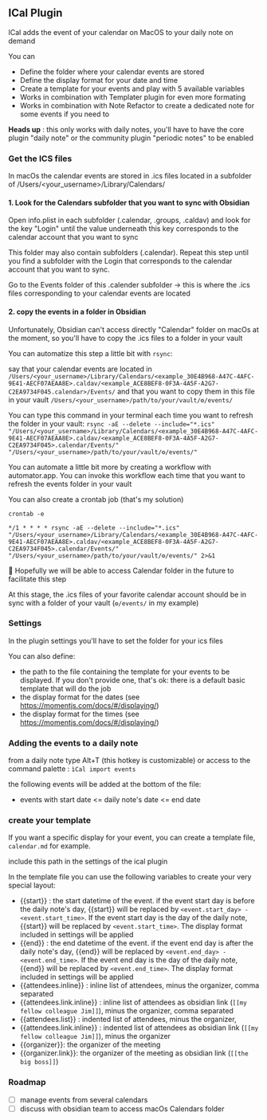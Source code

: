 ## ICal Plugin

ICal adds the event of your calendar on MacOS to your daily note on demand

You can
- Define the folder where your calendar events are stored
- Define the display format for your date and time
- Create a template for your events and play with 5 available variables
- Works in combination with Templater plugin for even more formating
- Works in combination with Note Refactor to create a dedicated note for some events if you need to

**Heads up** : this only works with daily notes, you'll have to have the core plugin "daily note" or the community plugin "periodic notes" to be enabled

### Get the ICS files

In macOs the calendar events are stored in .ics files located in a subfolder of /Users/<your_username>/Library/Calendars/

#### 1. Look for the Calendars subfolder that you want to sync with Obsidian

Open info.plist in each subfolder (.calendar, .groups, .caldav) and look for the key "Login" until the value underneath this key corresponds to the calendar account that you want to sync

This folder may also contain subfolders (.calendar). Repeat this step until you find a subfolder with the Login that corresponds to the calendar account that you want to sync.

Go to the Events folder of this .calender subfolder -> this is where the .ics files corresponding to your calendar events are located

#### 2. copy the events in a folder in Obsidian

Unfortunately, Obsidian can't access directly "Calendar" folder on macOs at the moment, so you'll have to copy the .ics files to a folder in your vault

You can automatize this step a little bit with `rsync`:

say that your calendar events are located in `/Users/<your_username>/Library/Calendars/<example_30E4B968-A47C-4AFC-9E41-AECF07AEAA8E>.caldav/<example_ACE8BEF8-0F3A-4A5F-A2G7-C2EA9734F045.calendar>/Events/` and that you want to copy them in this file in your vault `/Users/<your_username>/path/to/your/vault/⚙️/events/`

You can type this command in your terminal each time you want to refresh the folder in your vault:
`rsync -aE --delete --include="*.ics" "/Users/<your_username>/Library/Calendars/<example_30E4B968-A47C-4AFC-9E41-AECF07AEAA8E>.caldav/<example_ACE8BEF8-0F3A-4A5F-A2G7-C2EA9734F045>.calendar/Events/" "/Users/<your_username>/path/to/your/vault/⚙️/events/"`

You can automate a little bit more by creating a workflow with automator.app. You can invoke this workflow each time that you want to refresh the events folder in your vault

You can also create a crontab job (that's my solution)

`crontab -e`

`*/1 * * * * rsync -aE --delete --include="*.ics" "/Users/<your_username>/Library/Calendars/<example_30E4B968-A47C-4AFC-9E41-AECF07AEAA8E>.caldav/<example_ACE8BEF8-0F3A-4A5F-A2G7-C2EA9734F045>.calendar/Events/" "/Users/<your_username>/path/to/your/vault/⚙️/events/" 2>&1`

🥵 Hopefully we will be able to access Calendar folder in the future to facilitate this step

At this stage, the .ics files of your favorite calendar account should be in sync with a folder of your vault (`⚙️/events/` in my example)

### Settings

In the plugin settings you'll have to set the folder for your ics files

You can also define:
- the path to the file containing the template for your events to be displayed. If you don't provide one, that's ok: there is a default basic template that will do the job
- the display format for the dates (see https://momentjs.com/docs/#/displaying/)
- the display format for the times (see https://momentjs.com/docs/#/displaying/)

### Adding the events to a daily note

from a daily note type Alt+T (this hotkey is customizable) or access to the command palette : `ìCal import events`

the following events will be added at the bottom of the file:
- events with start date <= daily note's date <= end date

### create your template

If you want a specific display for your event, you can create a template file, `calendar.md` for example.

include this path in the settings of the ical plugin

In the template file you can use the following variables to create your very special layout:
- {{start}} : the start datetime of the event. if the event start day is before the daily note's day, {{start}} will be replaced by `<event.start_day> - <event.start_time>`. If the event start day is the day of the daily note, {{start}} will be replaced by `<event.start_time>`. The display format included in settings will be applied
- {{end}} : the end datetime of the event. if the event end day is after  the daily note's day, {{end}} will be replaced by `<event.end_day> - <event.end_time>`. If the event end day is the day of the daily note, {{end}} will be replaced by `<event.end_time>`. The display format included in settings will be applied
- {{attendees.inline}} : inline list of attendees, minus the organizer, comma separated
- {{attendees.link.inline}} : inline list of attendees as obsidian link (`[[my fellow colleague Jim]]`), minus the organizer, comma separated
- {{attendees.list}} : indented list of attendees, minus the organizer,
- {{attendees.link.inline}} : indented list of attendees as obsidian link (`[[my fellow colleague Jim]]`), minus the organizer
- {{organizer}}: the organizer of the meeting
- {{organizer.link}}: the organizer of the meeting as obsidian link (`[[the big boss]]`)

### Roadmap

- [ ] manage events from several calendars
- [ ] discuss with obsidian team to access macOs Calendars folder